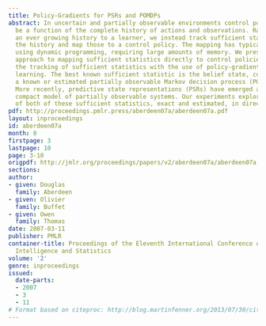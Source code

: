 ```yaml
---
title: Policy-Gradients for PSRs and POMDPs
abstract: In uncertain and partially observable environments control policies must
  be a function of the complete history of actions and observations. Rather than present
  an ever growing history to a learner, we instead track sufficient statistics of
  the history and map those to a control policy. The mapping has typically been done
  using dynamic programming, requiring large amounts of memory. We present a general
  approach to mapping sufficient statistics directly to control policies by combining
  the tracking of sufficient statistics with the use of policy-gradient reinforcement
  learning. The best known sufficient statistic is the belief state, computed from
  a known or estimated partially observable Markov decision process (POMDP) model.
  More recently, predictive state representations (PSRs) have emerged as a potentially
  compact model of partially observable systems. Our experiments explore the usefulness
  of both of these sufficient statistics, exact and estimated, in direct policy-search.
pdf: http://proceedings.pmlr.press/aberdeen07a/aberdeen07a.pdf
layout: inproceedings
id: aberdeen07a
month: 0
firstpage: 3
lastpage: 10
page: 3-10
origpdf: http://jmlr.org/proceedings/papers/v2/aberdeen07a/aberdeen07a.pdf
sections: 
author:
- given: Douglas
  family: Aberdeen
- given: Olivier
  family: Buffet
- given: Owen
  family: Thomas
date: 2007-03-11
publisher: PMLR
container-title: Proceedings of the Eleventh International Conference on Artificial
  Intelligence and Statistics
volume: '2'
genre: inproceedings
issued:
  date-parts:
  - 2007
  - 3
  - 11
# Format based on citeproc: http://blog.martinfenner.org/2013/07/30/citeproc-yaml-for-bibliographies/
---
```

